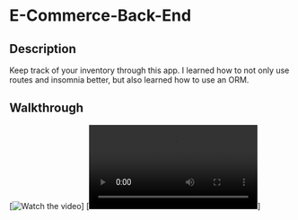 # E-Commerce-Back-End

## Description

Keep track of your inventory through this app. I learned how to not only use routes and insomnia better, but also learned how to use an ORM.

## Walkthrough

[![Watch the video](<(https://drive.google.com/file/d/1VQgRh0umMCN0ED-csd1Z_64KWKflFhiP/view)>)]
[![Watch the video](./video/employee_tracker_walkthrough.webm)]
